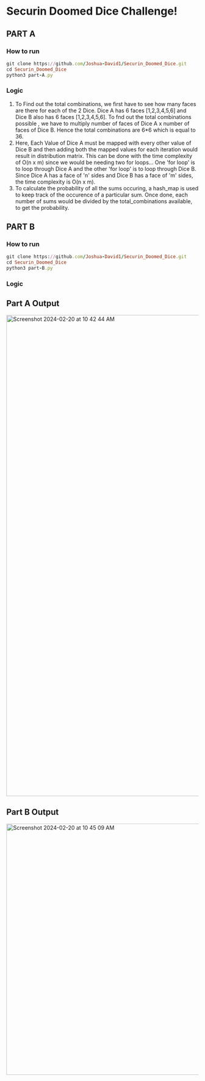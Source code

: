 # Securin Doomed Dice Challenge!

## PART A

### How to run

```rb
git clone https://github.com/Joshua-David1/Securin_Doomed_Dice.git
cd Securin_Doomed_Dice
python3 part-A.py
```

### Logic

1) To Find out the total combinations, we first have to see how many faces are there for each of the 2 Dice. Dice A has 6 faces [1,2,3,4,5,6] and Dice B also has 6 faces [1,2,3,4,5,6]. To fnd out the total combinations possible , we have to multiply number of faces of Dice A x number of faces of Dice B. Hence the total combinations are 6*6 which is equal to 36. <br>
2) Here, Each Value of Dice A must be mapped with every other value of Dice B and then adding both the mapped values for each iteration would result in distribution matrix. This can be done with the time complexity of O(n x m) since we would be needing two for loops... One 'for loop' is to loop through Dice A and the other 'for loop' is to loop through Dice B. Since Dice A has a face of 'n' sides and Dice B has a face of 'm' sides, the time complexity is O(n x m). <br>
3) To calculate the probability of all the sums occuring, a hash_map is used to keep track of the occurence of a particular sum. Once done, each number of sums would be divided by the total_combinations available, to get the probability.

## PART B

### How to run

```rb
git clone https://github.com/Joshua-David1/Securin_Doomed_Dice.git
cd Securin_Doomed_Dice
python3 part-B.py
```

### Logic

## Part A Output
<img width="1262" alt="Screenshot 2024-02-20 at 10 42 44 AM" src="https://github.com/Joshua-David1/Securin_Doomed_Dice/assets/69303816/6078f21f-a9df-4763-8680-2589ca62b949">

## Part B Output
<img width="659" alt="Screenshot 2024-02-20 at 10 45 09 AM" src="https://github.com/Joshua-David1/Securin_Doomed_Dice/assets/69303816/f500c93d-20b3-4191-b31d-cff7b6c4472f">
